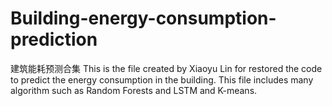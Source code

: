 # Building-energy-consumption-prediction
建筑能耗预测合集
This is the file created by Xiaoyu Lin for restored the code to predict the energy consumption in the building.
This file includes many algorithm such as Random Forests and LSTM and K-means.
